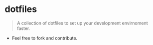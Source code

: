 # dotfiles

> A collection of dotfiles to set up your development envirnoment faster.

* Feel free to fork and contribute.
